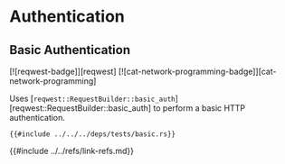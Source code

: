 # Authentication

## Basic Authentication

[![reqwest-badge]][reqwest]  [![cat-network-programming-badge]][cat-network-programming]

Uses [`reqwest::RequestBuilder::basic_auth`][reqwest::RequestBuilder::basic_auth] to perform a basic HTTP authentication.

```rust,editable,no_run
{{#include ../../../deps/tests/basic.rs}}
```

{{#include ../../refs/link-refs.md}}
